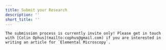 ```yaml
---
title: Submit your Research
description: ''
short_title: ''
---
```


<!-- Submit a manuscript to **Elemental Microscopy**. -->

```{important}
The submission process is currently invite only! Please get in touch with [Colin Ophus](mailto:cophus@gmail.com) if you are interested in writing an article for `Elemental Microscopy`.
```
